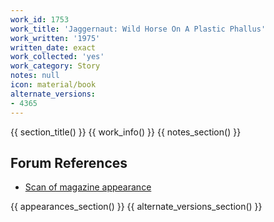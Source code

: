 ```yaml
---
work_id: 1753
work_title: 'Jaggernaut: Wild Horse On A Plastic Phallus'
work_written: '1975'
written_date: exact
work_collected: 'yes'
work_category: Story
notes: null
icon: material/book
alternate_versions:
- 4365
---
```


{{ section_title() }}
{{ work_info() }}
{{ notes_section() }}
## Forum References
- [Scan of magazine appearance](https://bukowskiforum.com/threads/bukowski-and-creem.12393/)

{{ appearances_section() }}
{{ alternate_versions_section() }}